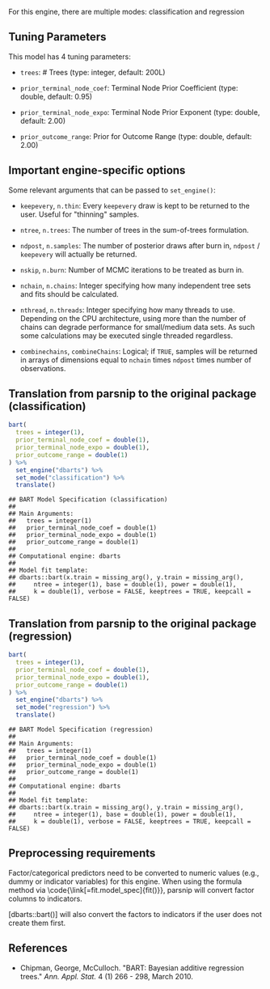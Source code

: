 


For this engine, there are multiple modes: classification and regression

## Tuning Parameters



This model has 4 tuning parameters:

- `trees`: # Trees (type: integer, default: 200L)

- `prior_terminal_node_coef`: Terminal Node Prior Coefficient (type: double, default: 0.95)

- `prior_terminal_node_expo`: Terminal Node Prior Exponent (type: double, default: 2.00)

- `prior_outcome_range`: Prior for Outcome Range (type: double, default: 2.00)

## Important engine-specific options

Some relevant arguments that can be passed to `set_engine()`: 

* `keepevery`, `n.thin`:	Every `keepevery` draw is kept to be returned to the user. Useful for "thinning" samples.

* `ntree`, `n.trees`: The number of trees in the sum-of-trees formulation.

* `ndpost`, `n.samples`: The number of posterior draws after burn in, `ndpost` / `keepevery` will actually be returned.

* `nskip`, `n.burn`: Number of MCMC iterations to be treated as burn in.

* `nchain`, `n.chains`: Integer specifying how many independent tree sets and fits should be calculated.

* `nthread`, `n.threads`: Integer specifying how many threads to use. Depending on the CPU architecture, using more than the number of chains can degrade performance for small/medium data sets. As such some calculations may be executed single threaded regardless.

* `combinechains`, `combineChains`: Logical; if `TRUE`, samples will be returned in arrays of dimensions equal to `nchain` times `ndpost` times number of observations.

## Translation from parsnip to the original package (classification)


```r
bart(
  trees = integer(1),
  prior_terminal_node_coef = double(1),
  prior_terminal_node_expo = double(1),
  prior_outcome_range = double(1)
) %>% 
  set_engine("dbarts") %>% 
  set_mode("classification") %>% 
  translate()
```

```
## BART Model Specification (classification)
## 
## Main Arguments:
##   trees = integer(1)
##   prior_terminal_node_coef = double(1)
##   prior_terminal_node_expo = double(1)
##   prior_outcome_range = double(1)
## 
## Computational engine: dbarts 
## 
## Model fit template:
## dbarts::bart(x.train = missing_arg(), y.train = missing_arg(), 
##     ntree = integer(1), base = double(1), power = double(1), 
##     k = double(1), verbose = FALSE, keeptrees = TRUE, keepcall = FALSE)
```


## Translation from parsnip to the original package (regression)


```r
bart(
  trees = integer(1),
  prior_terminal_node_coef = double(1),
  prior_terminal_node_expo = double(1),
  prior_outcome_range = double(1)
) %>% 
  set_engine("dbarts") %>% 
  set_mode("regression") %>% 
  translate()
```

```
## BART Model Specification (regression)
## 
## Main Arguments:
##   trees = integer(1)
##   prior_terminal_node_coef = double(1)
##   prior_terminal_node_expo = double(1)
##   prior_outcome_range = double(1)
## 
## Computational engine: dbarts 
## 
## Model fit template:
## dbarts::bart(x.train = missing_arg(), y.train = missing_arg(), 
##     ntree = integer(1), base = double(1), power = double(1), 
##     k = double(1), verbose = FALSE, keeptrees = TRUE, keepcall = FALSE)
```

## Preprocessing requirements


Factor/categorical predictors need to be converted to numeric values (e.g., dummy or indicator variables) for this engine. When using the formula method via \\code{\\link[=fit.model_spec]{fit()}}, parsnip will convert factor columns to indicators.

[dbarts::bart()] will also convert the factors to indicators if the user does not create them first. 


## References

 - Chipman, George, McCulloch. "BART: Bayesian additive regression trees." _Ann. Appl. Stat._ 4 (1) 266 - 298, March 2010.
